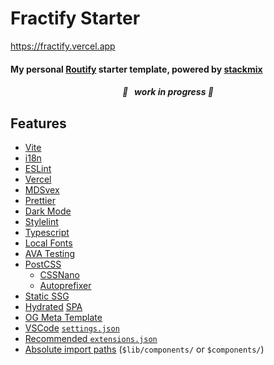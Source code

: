 # Fractify Starter
https://fractify.vercel.app

#### My personal [Routify](https://routify.dev) starter template, powered by [stackmix](https://github.com/roxiness/stackmix)

<center>
	<h5 align=center> 🚧 &nbsp; <em>work in progress</em> 🚧  </h5>
</center>

## Features

- [Vite](http://vitejs.dev/)
- [i18n](https://developer.mozilla.org/en-US/docs/Mozilla/Add-ons/WebExtensions/API/i18n)
- [ESLint](https://eslint.org/)
- [Vercel](https://vercel.com/)
- [MDSvex](https://mdsvex.com/)
- [Prettier](https://prettier.io/)
- [Dark Mode](https://blog.weekdone.com/why-you-should-switch-on-dark-mode/)
- [Stylelint](https://stylelint.io/)
- [Typescript](https://www.typescriptlang.org/)
- [Local Fonts](https://www.tunetheweb.com/blog/should-you-self-host-google-fonts/)
- [AVA Testing](https://github.com/avajs/ava)
- [PostCSS](https://postcss.org/)
	- [CSSNano](https://cssnano.co/)
	- [Autoprefixer](https://github.com/postcss/autoprefixer)
- [Static SSG](https://github.com/roxiness/spank)
- [Hydrated](https://en.wikipedia.org/wiki/Hydration_(web_development)) [SPA](https://en.wikipedia.org/wiki/Single-page_application)
- [OG Meta Template](https://ogp.me/)
- [VSCode](https://code.visualstudio.com/) [`settings.json`](https://marketplace.visualstudio.com/items?itemName=svelte.svelte-vscode)
- [Recommended `extensions.json`](https://code.visualstudio.com/docs/editor/extension-marketplace#_recommended-extensions)
- [Absolute import paths](https://levelup.gitconnected.com/get-rid-of-relative-import-path-hell-in-your-typescript-project-9952adec2e84) (`$lib/components/` or `$components/`)
